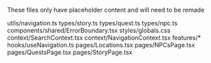 These files only have placeholder content and will need to be remade

utils/navigation.ts
types/story.ts
types/quest.ts
types/npc.ts
components/shared/ErrorBoundary.tsx
styles/globals.css
context/SearchContext.tsx
context/NavigationContext.tsx
features/*
hooks/useNavigation.ts
pages/Locations.tsx
pages/NPCsPage.tsx
pages/QuestsPage.tsx
pages/StoryPage.tsx